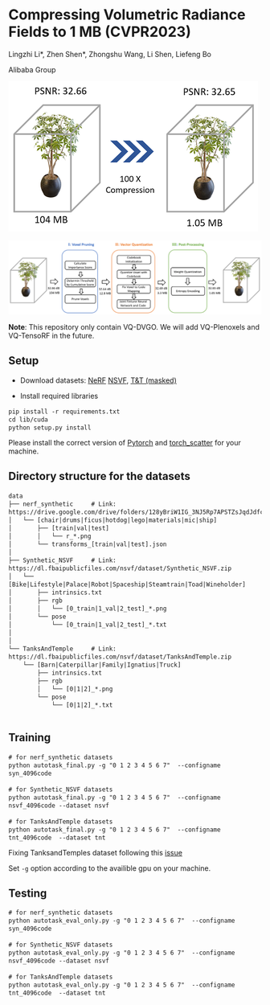 # Compressing Volumetric Radiance Fields to 1 MB (CVPR2023)

Lingzhi Li*, Zhen Shen*, Zhongshu Wang, Li Shen, Liefeng Bo

Alibaba Group


![compression](figures/teaser.png)

![Pipeline](figures/pipeline.png)

**Note**: This repository only contain VQ-DVGO. We will add VQ-Plenoxels and VQ-TensoRF in the future.


## Setup

- Download datasets:
        [NeRF](https://drive.google.com/drive/folders/128yBriW1IG_3NJ5Rp7APSTZsJqdJdfc1)
        [NSVF](https://dl.fbaipublicfiles.com/nsvf/dataset/Synthetic_NSVF.zip),  [T&T (masked)](https://dl.fbaipublicfiles.com/nsvf/dataset/TanksAndTemple.zip)


- Install required libraries
```
pip install -r requirements.txt
cd lib/cuda
python setup.py install
```

Please  install the correct version of [Pytorch](https://pytorch.org/) and [torch_scatter](https://github.com/rusty1s/pytorch_scatter) for your machine.

## Directory structure for the datasets

<!-- <details>
  <summary> (click to expand;) </summary> -->
```
data
├── nerf_synthetic     # Link: https://drive.google.com/drive/folders/128yBriW1IG_3NJ5Rp7APSTZsJqdJdfc1
│   └── [chair|drums|ficus|hotdog|lego|materials|mic|ship]
│       ├── [train|val|test]
│       │   └── r_*.png
│       └── transforms_[train|val|test].json
│
├── Synthetic_NSVF     # Link: https://dl.fbaipublicfiles.com/nsvf/dataset/Synthetic_NSVF.zip
│   └── [Bike|Lifestyle|Palace|Robot|Spaceship|Steamtrain|Toad|Wineholder]
│       ├── intrinsics.txt
│       ├── rgb
│       │   └── [0_train|1_val|2_test]_*.png
│       └── pose
│           └── [0_train|1_val|2_test]_*.txt
│
│
└── TanksAndTemple     # Link: https://dl.fbaipublicfiles.com/nsvf/dataset/TanksAndTemple.zip
    └── [Barn|Caterpillar|Family|Ignatius|Truck]
        ├── intrinsics.txt
        ├── rgb
        │   └── [0|1|2]_*.png
        └── pose
            └── [0|1|2]_*.txt
    
```


<!-- </details> -->

## Training

```
# for nerf_synthetic datasets
python autotask_final.py -g "0 1 2 3 4 5 6 7"  --configname syn_4096code 

# for Synthetic_NSVF datasets
python autotask_final.py -g "0 1 2 3 4 5 6 7"  --configname nsvf_4096code --dataset nsvf

# for TanksAndTemple datasets
python autotask_final.py -g "0 1 2 3 4 5 6 7"  --configname tnt_4096code  --dataset tnt
```

Fixing TanksandTemples dataset following this [issue](https://github.com/sunset1995/DirectVoxGO/issues/4)

Set `-g` option according to the availible gpu on your machine. 

## Testing 

```
# for nerf_synthetic datasets
python autotask_eval_only.py -g "0 1 2 3 4 5 6 7"  --configname syn_4096code 

# for Synthetic_NSVF datasets
python autotask_eval_only.py -g "0 1 2 3 4 5 6 7"  --configname nsvf_4096code --dataset nsvf

# for TanksAndTemple datasets
python autotask_eval_only.py -g "0 1 2 3 4 5 6 7"  --configname tnt_4096code  --dataset tnt
```

